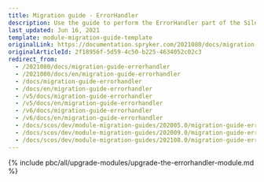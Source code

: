 ```yaml
---
title: Migration guide - ErrorHandler
description: Use the guide to perform the ErrorHandler part of the Silex Migration Effort.
last_updated: Jun 16, 2021
template: module-migration-guide-template
originalLink: https://documentation.spryker.com/2021080/docs/migration-guide-errorhandler
originalArticleId: 2f18956f-5d59-4c50-b225-4634052c02c3
redirect_from:
  - /2021080/docs/migration-guide-errorhandler
  - /2021080/docs/en/migration-guide-errorhandler
  - /docs/migration-guide-errorhandler
  - /docs/en/migration-guide-errorhandler
  - /v5/docs/migration-guide-errorhandler
  - /v5/docs/en/migration-guide-errorhandler
  - /v6/docs/migration-guide-errorhandler
  - /v6/docs/en/migration-guide-errorhandler
  - /docs/scos/dev/module-migration-guides/202005.0/migration-guide-errorhandler.html
  - /docs/scos/dev/module-migration-guides/202009.0/migration-guide-errorhandler.html
  - /docs/scos/dev/module-migration-guides/202108.0/migration-guide-errorhandler.html
---
```


{% include pbc/all/upgrade-modules/upgrade-the-errorhandler-module.md %} <!-- To edit, see /_includes/pbc/all/upgrade-modules/upgrade-the-errorhandler-module.md -->
